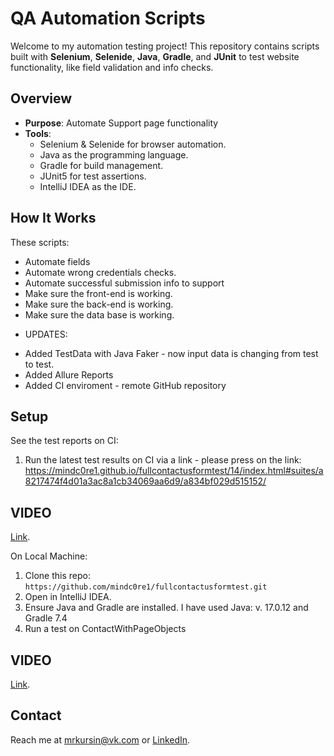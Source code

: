 # QA Automation Scripts
Welcome to my automation testing project! This repository contains scripts built with **Selenium**, **Selenide**, **Java**, **Gradle**, and **JUnit** to test website functionality, like field validation and info checks.

## Overview
- **Purpose**: Automate Support page functionality
- **Tools**: 
  - Selenium & Selenide for browser automation.
  - Java as the programming language.
  - Gradle for build management.
  - JUnit5 for test assertions.
  - IntelliJ IDEA as the IDE.
    
## How It Works
These scripts:
- Automate fields
- Automate wrong credentials checks.
- Automate successful submission info to support
- Make sure the front-end is working.
- Make sure the back-end is working.
- Make sure the data base is working.
 + UPDATES:
- Added TestData with Java Faker - now input data is changing from test to test.
- Added Allure Reports
- Added CI enviroment - remote GitHub repository

## Setup
See the test reports on CI:

1. Run the latest test results on CI via a link - please press on the link: https://mindc0re1.github.io/fullcontactusformtest/14/index.html#suites/a8217474f4d01a3ac8a1cb34069aa6d9/a834bf029d515152/

## VIDEO
[Link](https://drive.google.com/file/d/1QENy1cgr2-AHL880bWYGT9GBuCxZlY2d/view?usp=sharing).

On Local Machine:

1. Clone this repo: `https://github.com/mindc0re1/fullcontactusformtest.git`
2. Open in IntelliJ IDEA.
3. Ensure Java and Gradle are installed. I have used Java: v. 17.0.12 and Gradle 7.4
4. Run a test on ContactWithPageObjects

## VIDEO
[Link](https://drive.google.com/file/d/1GhIidj4zwSPaGDu83hESQzK8jYT_0yur/view?usp=sharing).

## Contact
Reach me at [mrkursin@vk.com](mailto:mrkursin@vk.com) or [LinkedIn](https://www.linkedin.com/in/roman-kursin-81343534b/).
